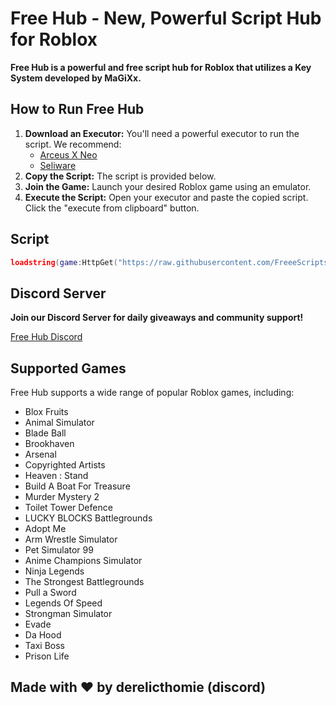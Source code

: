 # Free Hub - New, Powerful Script Hub for Roblox

**Free Hub is a powerful and free script hub for Roblox that utilizes a Key System developed by MaGiXx.**

## How to Run Free Hub

1. **Download an Executor:** You'll need a powerful executor to run the script. We recommend:
    - [Arceus X Neo](https://spdmteam.com/index)
    - [Seliware](https://seliware.com)
2. **Copy the Script:** The script is provided below.
3. **Join the Game:** Launch your desired Roblox game using an emulator.
4. **Execute the Script:** Open your executor and paste the copied script. Click the "execute from clipboard" button.

## Script

```lua
loadstring(game:HttpGet("https://raw.githubusercontent.com/FreeeScripts/FREEHub/main/Loader", true))()
```

## Discord Server

**Join our Discord Server for daily giveaways and community support!**

[Free Hub Discord](https://discord.gg/WWqUhNvHDt)

## Supported Games

Free Hub supports a wide range of popular Roblox games, including:

- Blox Fruits
- Animal Simulator
- Blade Ball
- Brookhaven
- Arsenal
- Copyrighted Artists
- Heaven : Stand
- Build A Boat For Treasure
- Murder Mystery 2
- Toilet Tower Defence
- LUCKY BLOCKS Battlegrounds
- Adopt Me
- Arm Wrestle Simulator
- Pet Simulator 99
- Anime Champions Simulator
- Ninja Legends
- The Strongest Battlegrounds
- Pull a Sword
- Legends Of Speed
- Strongman Simulator
- Evade
- Da Hood
- Taxi Boss
- Prison Life

## Made with ❤️ by derelicthomie (discord) 
